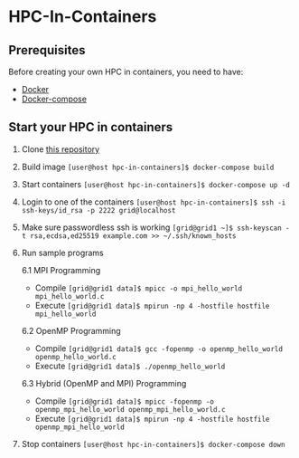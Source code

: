# HPC-In-Containers

## Prerequisites

Before creating your own HPC in containers, you need to have:
- [Docker](https://www.docker.com)
- [Docker-compose](https://docs.docker.com/compose/)

## Start your HPC in containers

1. Clone [this repository](https://github.com/andria009/hpc-in-containers.git)

2. Build image
    ```[user@host hpc-in-containers]$ docker-compose build```

3. Start containers
    ```[user@host hpc-in-containers]$ docker-compose up -d```

4. Login to one of the containers
    ```[user@host hpc-in-containers]$ ssh -i ssh-keys/id_rsa -p 2222 grid@localhost```

5. Make sure passwordless ssh is working
    ```[grid@grid1 ~]$ ssh-keyscan -t rsa,ecdsa,ed25519 example.com >> ~/.ssh/known_hosts```

6. Run sample programs

    6.1 MPI Programming
    - Compile
        ```[grid@grid1 data]$ mpicc -o mpi_hello_world mpi_hello_world.c```
    - Execute
        ```[grid@grid1 data]$ mpirun -np 4 -hostfile hostfile mpi_hello_world```
    
    6.2 OpenMP Programming
    - Compile
        ```[grid@grid1 data]$ gcc -fopenmp -o openmp_hello_world openmp_hello_world.c```
    - Execute
        ```[grid@grid1 data]$ ./openmp_hello_world```
    
    6.3 Hybrid (OpenMP and MPI) Programming
    - Compile
        ```[grid@grid1 data]$ mpicc -fopenmp -o openmp_mpi_hello_world openmp_mpi_hello_world.c```
    - Execute
        ```[grid@grid1 data]$ mpirun -np 4 -hostfile hostfile openmp_mpi_hello_world```

7. Stop containers
    ```[user@host hpc-in-containers]$ docker-compose down```